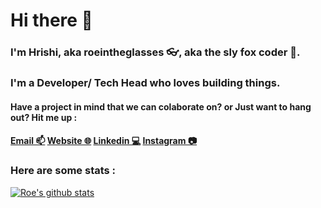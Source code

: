 # Hi there 👋
### I'm Hrishi, aka roeintheglasses 👓, aka the sly fox coder 🦊. 
### I'm a Developer/ Tech Head who loves building things.
#### Have a project in mind that we can colaborate on? or Just want to hang out? Hit me up :
#### [Email 📫](mailto:hrkjangir@gmail.com) [Website 🌐](https://roeintheglasses.github.io) [Linkedin 💻](https://www.linkedin.com/in/hrishikesh-jangir) [Instagram 📷](https://www.instagram.com/roewuzhere/)







### Here are some stats  :
[![Roe's github stats](https://github-readme-stats.vercel.app/api?username=roeintheglasses)](https://github.com/anuraghazra/github-readme-stats)

<!--
**roeintheglasses/roeintheglasses** is a ✨ _special_ ✨ repository because its `README.md` (this file) appears on your GitHub profile.
( Also, None of them indicate my skill level, language prefrences or anything remotely similar. They just show which languages I use most to build stuff on github.)

Here are some ideas to get you started:

- 🔭 I’m currently working on ...
- 🌱 I’m currently learning ...
- 👯 I’m looking to collaborate on ...
- 🤔 I’m looking for help with ...
- 💬 Ask me about ...
- 📫 How to reach me: ...
- 😄 Pronouns: ...
- ⚡ Fun fact: ...
-->
